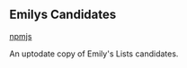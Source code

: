 ## Emilys Candidates

[npmjs](https://www.npmjs.com/package/emilys-candidates)

An uptodate copy of Emily's Lists candidates.

